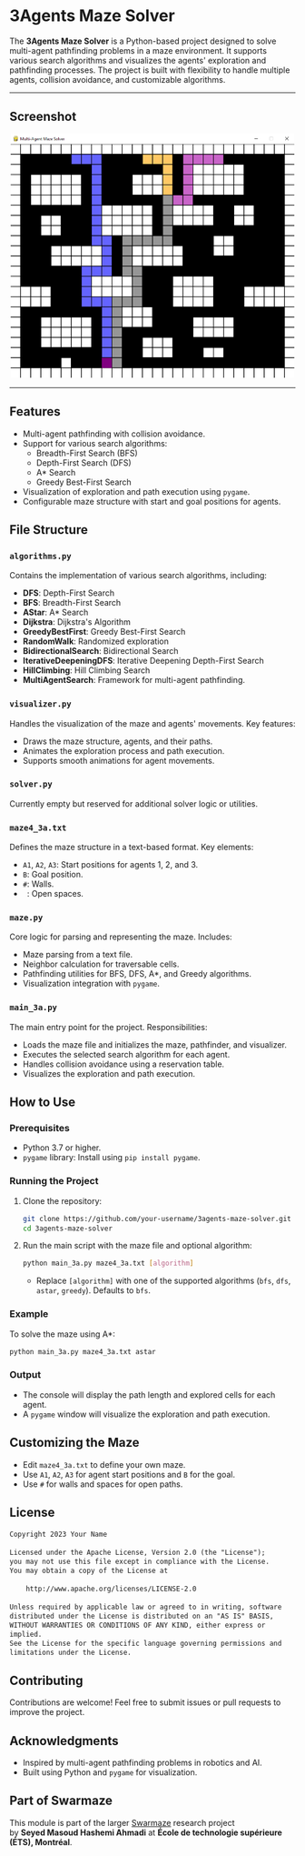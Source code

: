 # 3Agents Maze Solver

The **3Agents Maze Solver** is a Python-based project designed to solve multi-agent pathfinding problems in a maze environment. It supports various search algorithms and visualizes the agents' exploration and pathfinding processes. The project is built with flexibility to handle multiple agents, collision avoidance, and customizable algorithms.


---

## Screenshot

<p align="center">
  <img src="./Screenshot_3a.png" alt="Visualization of 3Agents Maze Solver in action" width="500"/>
</p>



---


## Features

- Multi-agent pathfinding with collision avoidance.
- Support for various search algorithms:
  - Breadth-First Search (BFS)
  - Depth-First Search (DFS)
  - A* Search
  - Greedy Best-First Search
- Visualization of exploration and path execution using `pygame`.
- Configurable maze structure with start and goal positions for agents.

## File Structure

### `algorithms.py`
Contains the implementation of various search algorithms, including:
- **DFS**: Depth-First Search
- **BFS**: Breadth-First Search
- **AStar**: A* Search
- **Dijkstra**: Dijkstra's Algorithm
- **GreedyBestFirst**: Greedy Best-First Search
- **RandomWalk**: Randomized exploration
- **BidirectionalSearch**: Bidirectional Search
- **IterativeDeepeningDFS**: Iterative Deepening Depth-First Search
- **HillClimbing**: Hill Climbing Search
- **MultiAgentSearch**: Framework for multi-agent pathfinding.

### `visualizer.py`
Handles the visualization of the maze and agents' movements. Key features:
- Draws the maze structure, agents, and their paths.
- Animates the exploration process and path execution.
- Supports smooth animations for agent movements.

### `solver.py`
Currently empty but reserved for additional solver logic or utilities.

### `maze4_3a.txt`
Defines the maze structure in a text-based format. Key elements:
- `A1`, `A2`, `A3`: Start positions for agents 1, 2, and 3.
- `B`: Goal position.
- `#`: Walls.
- ` `: Open spaces.

### `maze.py`
Core logic for parsing and representing the maze. Includes:
- Maze parsing from a text file.
- Neighbor calculation for traversable cells.
- Pathfinding utilities for BFS, DFS, A*, and Greedy algorithms.
- Visualization integration with `pygame`.

### `main_3a.py`
The main entry point for the project. Responsibilities:
- Loads the maze file and initializes the maze, pathfinder, and visualizer.
- Executes the selected search algorithm for each agent.
- Handles collision avoidance using a reservation table.
- Visualizes the exploration and path execution.

## How to Use

### Prerequisites
- Python 3.7 or higher.
- `pygame` library: Install using `pip install pygame`.

### Running the Project
1. Clone the repository:
   ```bash
   git clone https://github.com/your-username/3agents-maze-solver.git
   cd 3agents-maze-solver
   ```
2. Run the main script with the maze file and optional algorithm:
   ```bash
   python main_3a.py maze4_3a.txt [algorithm]
   ```
   - Replace `[algorithm]` with one of the supported algorithms (`bfs`, `dfs`, `astar`, `greedy`). Defaults to `bfs`.

### Example
To solve the maze using A*:
```bash
python main_3a.py maze4_3a.txt astar
```

### Output
- The console will display the path length and explored cells for each agent.
- A `pygame` window will visualize the exploration and path execution.

## Customizing the Maze
- Edit `maze4_3a.txt` to define your own maze.
- Use `A1`, `A2`, `A3` for agent start positions and `B` for the goal.
- Use `#` for walls and spaces for open paths.

## License

```
Copyright 2023 Your Name

Licensed under the Apache License, Version 2.0 (the "License");
you may not use this file except in compliance with the License.
You may obtain a copy of the License at

    http://www.apache.org/licenses/LICENSE-2.0

Unless required by applicable law or agreed to in writing, software
distributed under the License is distributed on an "AS IS" BASIS,
WITHOUT WARRANTIES OR CONDITIONS OF ANY KIND, either express or implied.
See the License for the specific language governing permissions and
limitations under the License.
```

## Contributing
Contributions are welcome! Feel free to submit issues or pull requests to improve the project.

## Acknowledgments
- Inspired by multi-agent pathfinding problems in robotics and AI.
- Built using Python and `pygame` for visualization.

##  Part of Swarmaze

This module is part of the larger [Swarmaze](https://github.com/ETS-Hashemi/Swarmaze) research project  
by **Seyed Masoud Hashemi Ahmadi** at **École de technologie supérieure (ÉTS), Montréal**.
